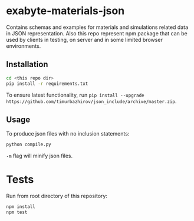 # exabyte-materials-json

Contains schemas and examples for materials and simulations related data in JSON representation. Also this repo represent npm 
package that can be used by clients in testing, on server and in some limited browser environments.

## Installation

```bash
cd <this repo dir>
pip install -r requirements.txt
```

To ensure latest functionality, run `pip install --upgrade https://github.com/timurbazhirov/json_include/archive/master.zip`.

## Usage

To produce json files with no inclusion statements:

```bash
python compile.py
```

`-m` flag will minify json files.

# Tests

Run from root directory of this repository:

```bash
npm install
npm test
```

